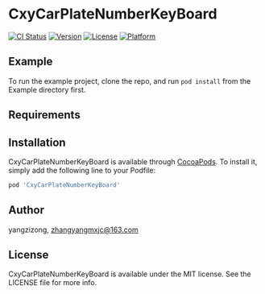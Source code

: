 # CxyCarPlateNumberKeyBoard

[![CI Status](https://img.shields.io/travis/yangzizong/CxyCarPlateNumberKeyBoard.svg?style=flat)](https://travis-ci.org/yangzizong/CxyCarPlateNumberKeyBoard)
[![Version](https://img.shields.io/cocoapods/v/CxyCarPlateNumberKeyBoard.svg?style=flat)](https://cocoapods.org/pods/CxyCarPlateNumberKeyBoard)
[![License](https://img.shields.io/cocoapods/l/CxyCarPlateNumberKeyBoard.svg?style=flat)](https://cocoapods.org/pods/CxyCarPlateNumberKeyBoard)
[![Platform](https://img.shields.io/cocoapods/p/CxyCarPlateNumberKeyBoard.svg?style=flat)](https://cocoapods.org/pods/CxyCarPlateNumberKeyBoard)

## Example

To run the example project, clone the repo, and run `pod install` from the Example directory first.

## Requirements

## Installation

CxyCarPlateNumberKeyBoard is available through [CocoaPods](https://cocoapods.org). To install
it, simply add the following line to your Podfile:

```ruby
pod 'CxyCarPlateNumberKeyBoard'
```

## Author

yangzizong, zhangyangmxjc@163.com

## License

CxyCarPlateNumberKeyBoard is available under the MIT license. See the LICENSE file for more info.
